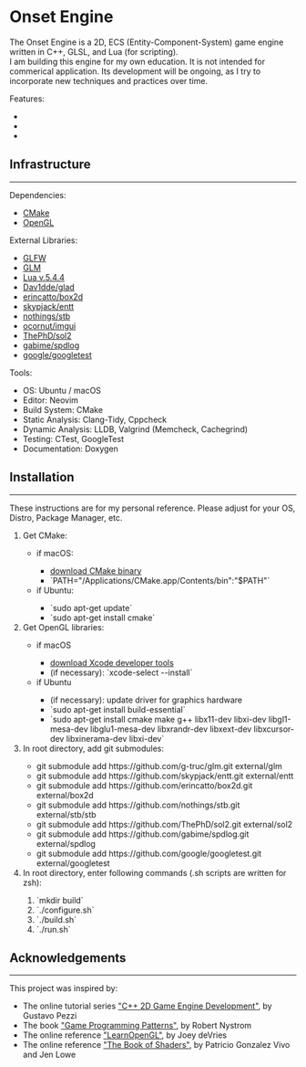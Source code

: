 # Onset Engine

<p>The Onset Engine is a 2D, ECS (Entity-Component-System) game engine written in C++, GLSL, and Lua (for scripting). <br>
I am building this engine for my own education. It is not intended for 
commerical application. Its development will be ongoing, as I try to incorporate 
new techniques and practices over time. 
</p>

<p>Features:
<ul>
    <li> </li>
    <li> </li>
    <li> </li>
</ul>
</p>

## Infrastructure
***

<p>Dependencies:
<ul>
    <li><a href="https://cmake.org/">CMake</a> </li>
    <li><a href="https://www.opengl.org/">OpenGL</a> </li>
</ul>
</p>

<p>External Libraries:
<ul>
    <li><a href="https://www.glfw.org/">GLFW</a> </li>
    <li><a href="https://www.opengl.org/sdk/libs/GLM/">GLM</a> </li>
    <li><a href="https://www.lua.org/">Lua v.5.4.4</a> </li>
    <li><a href="https://github.com/Dav1dde/glad">Dav1dde/glad</a> </li>
    <li><a href="https://box2d.org/">erincatto/box2d</a> </li>
    <li><a href="https://github.com/skypjack/entt">skypjack/entt</a> </li>
    <li><a href="https://github.com/nothings/stb">nothings/stb</a> </li>
    <li><a href="https://github.com/ocornut/imgui">ocornut/imgui</a> </li>
    <li><a href="https://github.com/ThePhD/sol2">ThePhD/sol2</a> </li>
    <li><a href="https://github.com/gabime/spdlog">gabime/spdlog</a> </li>
    <li><a href="https://github.com/google/googletest">google/googletest</a> </li>
</ul>
</p>

<p>Tools:
<ul>
    <li>OS: Ubuntu / macOS </li>
    <li>Editor: Neovim </li>
    <li>Build System: CMake </li>
    <li>Static Analysis: Clang-Tidy, Cppcheck </li>
    <li>Dynamic Analysis: LLDB, Valgrind (Memcheck, Cachegrind) </li>
    <li>Testing: CTest, GoogleTest </li>
    <li>Documentation: Doxygen </li>
</ul>
</p>

## Installation
***

<p>These instructions are for my personal reference. Please adjust for your OS, Distro, Package Manager, etc.

<ol> 
    <li> Get CMake: </li>
        <ul>
            <li>if macOS: </li>
                <ul>
                    <li> <a href="https://cmake.org/download/">download CMake binary</a> </li>
                    <li> `PATH="/Applications/CMake.app/Contents/bin":"$PATH"` </li>
            </ul>
            <li>if Ubuntu: </li>
                <ul>
                    <li> `sudo apt-get update` </li>
                    <li> `sudo apt-get install cmake` </li>
                </ul>
        </ul>
    <li> Get OpenGL libraries: </li>
        <ul>
            <li>if macOS </li>
                <ul>
                    <li><a href="https://developer.apple.com/xcode/">download Xcode developer tools</a> </li>
                    <li>(if necessary): `xcode-select --install` </li>
                </ul>
            <li>if Ubuntu </li>
                <ul>
                    <li>(if necessary): update driver for graphics hardware </li>
                    <li> `sudo apt-get install build-essential` </li>
                    <li> `sudo apt-get install cmake make g++ libx11-dev libxi-dev libgl1-mesa-dev libglu1-mesa-dev libxrandr-dev libxext-dev libxcursor-dev libxinerama-dev libxi-dev` </li>
                </ul>
        </ul>
    <li>In root directory, add git submodules: </li>
        <ul>
            <li>git submodule add https://github.com/g-truc/glm.git external/glm </li>
            <li>git submodule add https://github.com/skypjack/entt.git external/entt </li>
            <li>git submodule add https://github.com/erincatto/box2d.git external/box2d </li>
            <li>git submodule add https://github.com/nothings/stb.git external/stb/stb </li>
            <li>git submodule add https://github.com/ThePhD/sol2.git external/sol2 </li>
            <li>git submodule add https://github.com/gabime/spdlog.git external/spdlog </li>
            <li>git submodule add https://github.com/google/googletest.git external/googletest </li>
        </ul>
    <li>In root directory, enter following commands (.sh scripts are written for zsh): </li>
        <ol>
            <li>`mkdir build` </li>
            <li>`./configure.sh` </li>
            <li>`./build.sh` </li>
            <li>`./run.sh` </li>
        </ol>
</ol>
</p>

## Acknowledgements
***

<p>This project was inspired by:<br>
<ul> 
    <li>The online tutorial series <a href="https://pikuma.com/courses">"C++ 2D Game Engine Development"</a>, by Gustavo
    Pezzi </li>
    <li>The book <a href="https://gameprogrammingpatterns.com/">"Game Programming Patterns"</a>, by Robert Nystrom </li>
    <li>The online reference <a href="https://learnopengl.com/">"LearnOpenGL"</a>, by Joey deVries </li>
    <li>The online reference <a href="https://thebookofshaders.com/">"The Book of Shaders"</a>, by Patricio Gonzalez Vivo and Jen Lowe </li>
</ul>
</p>